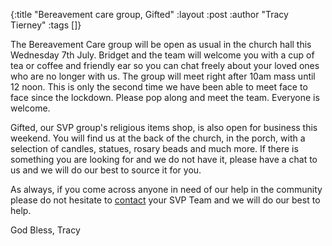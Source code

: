 {:title "Bereavement care group, Gifted"
 :layout :post
 :author "Tracy Tierney"
 :tags []}

The Bereavement Care group will be open as usual in the church hall this Wednesday 7th July. Bridget and the team will welcome you with a cup of tea or coffee and friendly ear so you can chat freely about your loved ones who are no longer with us. The group will meet right after 10am mass until 12 noon. This is only the second time we have been able to meet face to face since the lockdown. Please pop along and meet the team. Everyone is welcome.

Gifted, our SVP group's religious items shop, is also open for business this weekend. You will find us at the back of the church, in the porch, with a selection of candles, statues, rosary beads and much more. If there is something you are looking for and we do not have it, please have a chat to us and we will do our best to source it for you.

As always, if you come across anyone in need of our help in the community please  do not hesitate to [contact](../../pages-output/contact/) your SVP Team and we will do our best to help.

God Bless, Tracy
